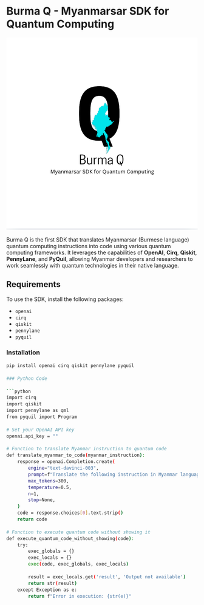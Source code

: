 # Burma Q - Myanmarsar SDK for Quantum Computing

![cover photo](Screen%20Shot%202024-10-13%20at%2022.51.11.png)

Burma Q is the first SDK that translates Myanmarsar (Burmese language) quantum computing instructions into code using various quantum computing frameworks. It leverages the capabilities of **OpenAI**, **Cirq**, **Qiskit**, **PennyLane**, and **PyQuil**, allowing Myanmar developers and researchers to work seamlessly with quantum technologies in their native language.

## Requirements

To use the SDK, install the following packages:

- `openai`
- `cirq`
- `qiskit`
- `pennylane`
- `pyquil`

### Installation
```bash
pip install openai cirq qiskit pennylane pyquil

### Python Code

```python
import cirq
import qiskit
import pennylane as qml
from pyquil import Program

# Set your OpenAI API key
openai.api_key = ""  

# Function to translate Myanmar instruction to quantum code
def translate_myanmar_to_code(myanmar_instruction):
    response = openai.Completion.create(
        engine="text-davinci-003",
        prompt=f"Translate the following instruction in Myanmar language to a Quantum Computing code snippet (Cirq, Qiskit, etc.): {myanmar_instruction}",
        max_tokens=300,
        temperature=0.5,
        n=1,
        stop=None,
    )
    code = response.choices[0].text.strip()
    return code

# Function to execute quantum code without showing it
def execute_quantum_code_without_showing(code):
    try:
        exec_globals = {}
        exec_locals = {}
        exec(code, exec_globals, exec_locals)
        
        result = exec_locals.get('result', 'Output not available')
        return str(result)
    except Exception as e:
        return f"Error in execution: {str(e)}"

